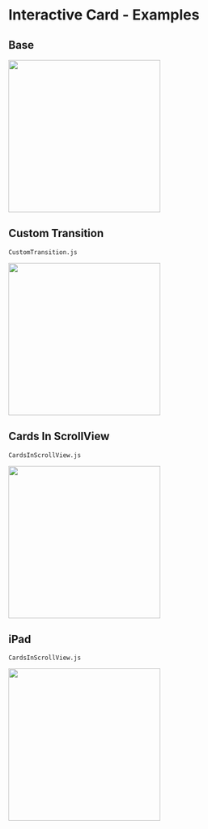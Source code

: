 # Interactive Card - Examples

## Base

<img width="300" src="https://thumbs.gfycat.com/PettyHotClownanemonefish-size_restricted.gif" />

## Custom Transition
```CustomTransition.js```

<img width="300" src="https://thumbs.gfycat.com/AmusedCompleteGallowaycow-size_restricted.gif" />

## Cards In ScrollView
```CardsInScrollView.js```

<img width="300" src="https://thumbs.gfycat.com/DecisiveUnfoldedCaudata-size_restricted.gif" />

## iPad

```CardsInScrollView.js```

<img width="300" src="https://thumbs.gfycat.com/SpanishPessimisticAztecant-size_restricted.gif" />

